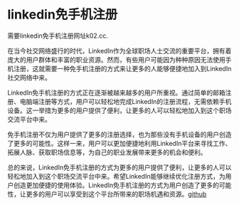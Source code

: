# linkedin免手机注册

需要linkedin免手机注册网址k02.cc. 

在当今社交网络盛行的时代，LinkedIn作为全球职场人士交流的重要平台，拥有着庞大的用户群体和丰富的职业资源。然而，有些用户可能因为种种原因无法使用手机注册，这就需要一种免手机注册的方式来让更多的人能够便捷地加入到LinkedIn社交网络中来。

LinkedIn免手机注册的方式正在逐渐被越来越多的用户所重视。通过简单的邮箱注册、电脑端注册等方式，用户可以轻松地完成LinkedIn的注册流程，无需依赖手机设备。这一举措为更多的用户提供了便利，让更多的人可以轻松地加入到这个职场交流平台中来。

免手机注册不仅为用户提供了更多的注册选择，也为那些没有手机设备的用户创造了更多的可能性。这样一来，用户可以更加便捷地利用LinkedIn平台来寻找工作、拓展人脉、获取职场信息等，为自己的职业发展带来更多的机会和便利。

总的来说，LinkedIn免手机注册的方式为更多的用户提供了便利，让更多的人可以轻松地加入到这个职场交流平台中来。希望LinkedIn能够继续优化注册方式，为用户创造更加便捷的使用体验。LinkedIn免手机注册的方式为用户创造了更多的可能性，让更多的用户可以享受到这个平台所带来的职场机遇和资源。[github](https://github.com)